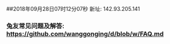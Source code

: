 ##2018年09月28日07时12分07秒 新址: 142.93.205.141
### 兔友常见问题及解答: https://github.com/wanggonging/d/blob/w/FAQ.md
